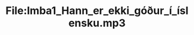 ---
title: File:Imba1_Hann_er_ekki_góður_í_íslensku.mp3
recording of: Hann er ekki góður í íslensku.
reading speed: slow
speaker: Imba
license: CC0
---